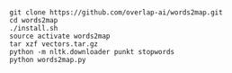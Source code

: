 <p style="text-align: center;"><span style="font-family:georgia,serif"><img alt="" src="https://raw.githubusercontent.com/overlap-ai/words2map/master/visualizations/architecture.png" /></span></p>

<p style="text-align: center;"><span style="font-family:georgia,serif"><img alt="" src="https://raw.githubusercontent.com/overlap-ai/words2map/master/visualizations/words2map_0.png" /></span></p>

```
git clone https://github.com/overlap-ai/words2map.git
cd words2map
./install.sh
source activate words2map
tar xzf vectors.tar.gz
python -m nltk.downloader punkt stopwords
python words2map.py
```